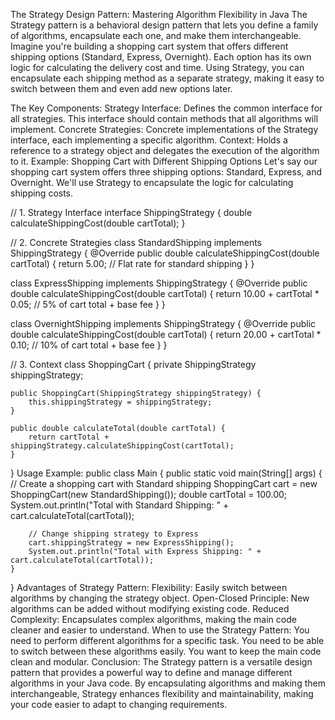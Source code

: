 
The Strategy Design Pattern: Mastering Algorithm Flexibility in Java
The Strategy pattern is a behavioral design pattern that lets you define a family of algorithms, encapsulate each one, and make them interchangeable. Imagine you're building a shopping cart system that offers different shipping options (Standard, Express, Overnight). Each option has its own logic for calculating the delivery cost and time. Using Strategy, you can encapsulate each shipping method as a separate strategy, making it easy to switch between them and even add new options later.

The Key Components:
Strategy Interface: Defines the common interface for all strategies. This interface should contain methods that all algorithms will implement.
Concrete Strategies: Concrete implementations of the Strategy interface, each implementing a specific algorithm.
Context: Holds a reference to a strategy object and delegates the execution of the algorithm to it.
Example: Shopping Cart with Different Shipping Options
Let's say our shopping cart system offers three shipping options: Standard, Express, and Overnight. We'll use Strategy to encapsulate the logic for calculating shipping costs.

// 1. Strategy Interface
interface ShippingStrategy {
    double calculateShippingCost(double cartTotal);
}

// 2. Concrete Strategies
class StandardShipping implements ShippingStrategy {
    @Override
    public double calculateShippingCost(double cartTotal) {
        return 5.00;  // Flat rate for standard shipping
    }
}

class ExpressShipping implements ShippingStrategy {
    @Override
    public double calculateShippingCost(double cartTotal) {
        return 10.00 + cartTotal * 0.05; // 5% of cart total + base fee
    }
}

class OvernightShipping implements ShippingStrategy {
    @Override
    public double calculateShippingCost(double cartTotal) {
        return 20.00 + cartTotal * 0.10; // 10% of cart total + base fee
    }
}

// 3. Context
class ShoppingCart {
    private ShippingStrategy shippingStrategy;

    public ShoppingCart(ShippingStrategy shippingStrategy) {
        this.shippingStrategy = shippingStrategy;
    }

    public double calculateTotal(double cartTotal) {
        return cartTotal + shippingStrategy.calculateShippingCost(cartTotal);
    }
}
Usage Example:
public class Main {
    public static void main(String[] args) {
        // Create a shopping cart with Standard shipping
        ShoppingCart cart = new ShoppingCart(new StandardShipping());
        double cartTotal = 100.00;
        System.out.println("Total with Standard Shipping: " + cart.calculateTotal(cartTotal));

        // Change shipping strategy to Express
        cart.shippingStrategy = new ExpressShipping();
        System.out.println("Total with Express Shipping: " + cart.calculateTotal(cartTotal));
    }
}
Advantages of Strategy Pattern:
Flexibility: Easily switch between algorithms by changing the strategy object.
Open-Closed Principle: New algorithms can be added without modifying existing code.
Reduced Complexity: Encapsulates complex algorithms, making the main code cleaner and easier to understand.
When to use the Strategy Pattern:
You need to perform different algorithms for a specific task.
You need to be able to switch between these algorithms easily.
You want to keep the main code clean and modular.
Conclusion:
The Strategy pattern is a versatile design pattern that provides a powerful way to define and manage different algorithms in your Java code. By encapsulating algorithms and making them interchangeable, Strategy enhances flexibility and maintainability, making your code easier to adapt to changing requirements.